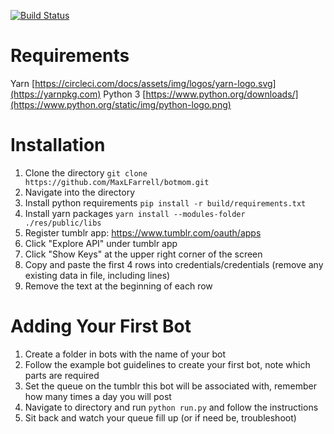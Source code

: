 [![Build Status](https://travis-ci.org/MaxLFarrell/botmom.svg?branch=master)](https://travis-ci.org/MaxLFarrell/botmom)

# Requirements
Yarn [https://circleci.com/docs/assets/img/logos/yarn-logo.svg](https://yarnpkg.com)
Python 3 [https://www.python.org/downloads/](https://www.python.org/static/img/python-logo.png)

# Installation
1. Clone the directory `git clone https://github.com/MaxLFarrell/botmom.git`
2. Navigate into the directory
3. Install python requirements `pip install -r build/requirements.txt`
4. Install yarn packages `yarn install --modules-folder ./res/public/libs`
5. Register tumblr app: https://www.tumblr.com/oauth/apps
6. Click "Explore API" under tumblr app
7. Click "Show Keys" at the upper right corner of the screen
8. Copy and paste the first 4 rows into credentials/credentials (remove any existing data in file, including lines)
9. Remove the text at the beginning of each row

# Adding Your First Bot
1. Create a folder in bots with the name of your bot
2. Follow the example bot guidelines to create your first bot, note which parts are required
3. Set the queue on the tumblr this bot will be associated with, remember how many times a day you will post
4. Navigate to directory and run `python run.py` and follow the instructions
5. Sit back and watch your queue fill up (or if need be, troubleshoot)